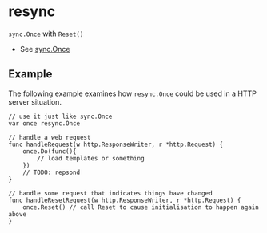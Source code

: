 # resync

`sync.Once` with `Reset()`

  * See [sync.Once](http://golang.org/pkg/sync/#Once)

## Example

The following example examines how `resync.Once` could be used in a HTTP server situation.

```
// use it just like sync.Once
var once resync.Once

// handle a web request
func handleRequest(w http.ResponseWriter, r *http.Request) {
	once.Do(func(){
		// load templates or something
	})
	// TODO: repsond
}

// handle some request that indicates things have changed
func handleResetRequest(w http.ResponseWriter, r *http.Request) {
	once.Reset() // call Reset to cause initialisation to happen again above
}
```
